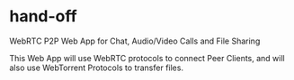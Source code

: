 # hand-off
WebRTC P2P Web App for Chat, Audio/Video Calls and File Sharing

This Web App will use WebRTC protocols to connect Peer Clients, and will also use WebTorrent Protocols to transfer files.
